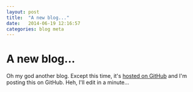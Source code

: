 ```yaml
---
layout: post
title:  "A new blog..."
date:   2014-06-19 12:16:57
categories: blog meta
---
```


# A new blog...

Oh my god another blog. Except this time, it's [hosted on GitHub](https://github.com/JakeHendy/jakehendy.github.io) and I'm posting this on GitHub. Heh, I'll edit in a minute...
